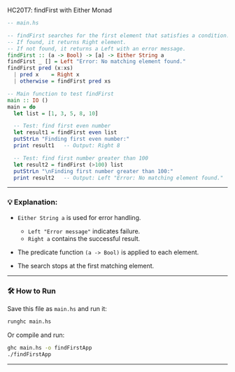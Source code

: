 HC20T7: findFirst with Either Monad

```haskell
-- main.hs

-- findFirst searches for the first element that satisfies a condition.
-- If found, it returns Right element.
-- If not found, it returns a Left with an error message.
findFirst :: (a -> Bool) -> [a] -> Either String a
findFirst _ [] = Left "Error: No matching element found."
findFirst pred (x:xs)
  | pred x    = Right x
  | otherwise = findFirst pred xs

-- Main function to test findFirst
main :: IO ()
main = do
  let list = [1, 3, 5, 8, 10]

  -- Test: find first even number
  let result1 = findFirst even list
  putStrLn "Finding first even number:"
  print result1   -- Output: Right 8

  -- Test: find first number greater than 100
  let result2 = findFirst (>100) list
  putStrLn "\nFinding first number greater than 100:"
  print result2   -- Output: Left "Error: No matching element found."
```

---

### 💡 Explanation:

* `Either String a` is used for error handling.

  * `Left "Error message"` indicates failure.
  * `Right a` contains the successful result.
* The predicate function `(a -> Bool)` is applied to each element.
* The search stops at the first matching element.

---

### 🛠️ How to Run

Save this file as `main.hs` and run it:

```bash
runghc main.hs
```

Or compile and run:

```bash
ghc main.hs -o findFirstApp
./findFirstApp
```

---
